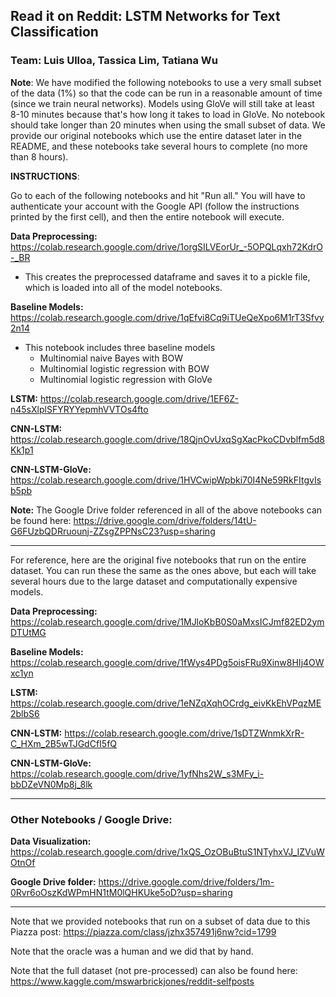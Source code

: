 ## Read it on Reddit: LSTM Networks for Text Classification

### Team: Luis Ulloa, Tassica Lim, Tatiana Wu

**Note**: We have modified the following notebooks to use a very small subset of the data (1%) so that the code can be run in a reasonable amount of time (since we train neural networks). Models using GloVe will still take at least 8-10 minutes because that's how long it takes to load in GloVe. No notebook should take longer than 20 minutes when using the small subset of data. We provide our original notebooks which use the entire dataset later in the README, and these notebooks take several hours to complete (no more than 8 hours).

**INSTRUCTIONS**:

Go to each of the following notebooks and hit "Run all." You will have to authenticate your account with the Google API (follow the instructions printed by the first cell), and then the entire notebook will execute.

**Data Preprocessing:**
https://colab.research.google.com/drive/1orgSILVEorUr_-5OPQLqxh72KdrO-_BR

* This creates the preprocessed dataframe and saves it to a pickle file, which is loaded into all of the model notebooks.

**Baseline Models:**
https://colab.research.google.com/drive/1qEfvi8Cq9iTUeQeXpo6M1rT3Sfvy2n14

* This notebook includes three baseline models
  * Multinomial naive Bayes with BOW
  * Multinomial logistic regression with BOW
  * Multinomial logistic regression with GloVe

**LSTM:**
https://colab.research.google.com/drive/1EF6Z-n45sXlplSFYRYYepmhVVTOs4fto

**CNN-LSTM:**
https://colab.research.google.com/drive/18QjnOvUxqSgXacPkoCDvblfm5d8Kk1p1

**CNN-LSTM-GloVe:**
https://colab.research.google.com/drive/1HVCwipWpbki70I4Ne59RkFItgvIsb5pb


**Note:** The Google Drive folder referenced in all of the above notebooks can be found here: https://drive.google.com/drive/folders/14tU-G6FUzbQDRruounj-ZZsgZPPNsC23?usp=sharing

---

For reference, here are the original five notebooks that run on the entire dataset. You can run these the same as the ones above, but each will take several hours due to the large dataset and computationally expensive models.

**Data Preprocessing:**
https://colab.research.google.com/drive/1MJloKbB0S0aMxsICJmf82ED2ymDTUtMG

**Baseline Models:**
https://colab.research.google.com/drive/1fWys4PDg5oisFRu9Xinw8HIj4OWxc1yn

**LSTM:**
https://colab.research.google.com/drive/1eNZqXqhOCrdg_eivKkEhVPqzME2blbS6

**CNN-LSTM:**
https://colab.research.google.com/drive/1sDTZWnmkXrR-C_HXm_2B5wTJGdCfI5fQ

**CNN-LSTM-GloVe:**
https://colab.research.google.com/drive/1yfNhs2W_s3MFy_i-bbDZeVN0Mp8j_8lk

---

### Other Notebooks / Google Drive:

**Data Visualization:**
https://colab.research.google.com/drive/1xQS_OzOBuBtuS1NTyhxVJ_IZVuWOtnOf

**Google Drive folder:**
https://drive.google.com/drive/folders/1m-0Rvr6oOszKdWPmHN1tM0lQHKUke5oD?usp=sharing

---

Note that we provided notebooks that run on a subset of data due to this Piazza post: https://piazza.com/class/jzhx357491j6nw?cid=1799

Note that the oracle was a human and we did that by hand.

Note that the full dataset (not pre-processed) can also be found here: https://www.kaggle.com/mswarbrickjones/reddit-selfposts
